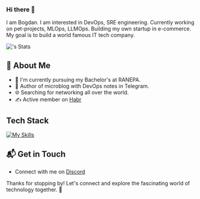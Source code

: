 ### Hi there 👋

I am Bogdan. I am interested in DevOps, SRE engineering. Currently working on pet-projects, MLOps, LLMOps. Building my own startup in e-commerce. My goal is to build a world famous IT tech company.

![<username>'s Stats](https://github-readme-stats.vercel.app/api?username=byusupdzhanov&theme=vue-dark&show_icons=true&hide_border=true&count_private=true)

## 🚀 About Me

- 🔭 I'm currently pursuing my Bachelor's at RANEPA.
- 📝 Author of microblog with DevOps notes in Telegram.
- 🌐 Searching for networking all over the world.
- ✍️ Active member on [Habr](https://habr.com/)

## Tech Stack
[![My Skills](https://skillicons.dev/icons?i=git,kubernetes,docker,go,python,ansible,terraform,bash,gcp,aws,jenkins,postgresql)](https://skillicons.dev)

## 📬 Get in Touch

- Connect with me on [Discord](https://discordapp.com/users/570315971324280851/)

Thanks for stopping by! Let's connect and explore the fascinating world of technology together. 🚀



<!--

Here are some ideas to get you started:

- 🔭 I’m currently working on ...
- 🌱 I’m currently learning ...
- 👯 I’m looking to collaborate on ...
- 🤔 I’m looking for help with ...
- 💬 Ask me about ...
- 📫 How to reach me: ...
- 😄 Pronouns: ...
- ⚡ Fun fact: ...
-->

